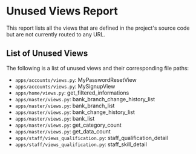 # Unused Views Report

This report lists all the views that are defined in the project's source code but are not currently routed to any URL.

## List of Unused Views

The following is a list of unused views and their corresponding file paths:

- `apps/accounts/views.py`: MyPasswordResetView
- `apps/accounts/views.py`: MySignupView
- `apps/home/views.py`: get_filtered_informations
- `apps/master/views.py`: bank_branch_change_history_list
- `apps/master/views.py`: bank_branch_list
- `apps/master/views.py`: bank_change_history_list
- `apps/master/views.py`: bank_list
- `apps/master/views.py`: get_category_count
- `apps/master/views.py`: get_data_count
- `apps/staff/views_qualification.py`: staff_qualification_detail
- `apps/staff/views_qualification.py`: staff_skill_detail